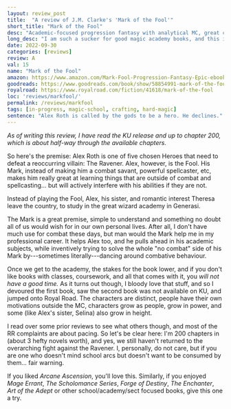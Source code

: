 ```yaml
---
layout: review_post
title:  "A review of J.M. Clarke's 'Mark of the Fool'"
short_title: "Mark of the Fool"
desc: "Academic-focused progression fantasy with analytical MC, great characters and innovative thinking."
long_desc: "I am such a sucker for good magic academy books, and this is one of the greats. So much depth, so much character development, and done so gracefully."
date: 2022-09-30
categories: [reviews]
review: A
val: 15
name: "Mark of the Fool"
amazon: https://www.amazon.com/Mark-Fool-Progression-Fantasy-Epic-ebook/dp/B0B134YJYF
goodreads: https://www.goodreads.com/book/show/58854991-mark-of-the-fool
royalroad: https://www.royalroad.com/fiction/41618/mark-of-the-fool
loc: 'reviews/markfool/'
permalink: /reviews/markfool
tags: [in-progress, magic-school, crafting, hard-magic]
sentence: "Alex Roth is called by the gods to be a hero. He declines."
---
```


*As of writing this review, I have read the KU release and up to chapter 200, which is about half-way through the available chapters.*

So here's the premise: Alex Roth is one of five chosen Heroes that need to defeat a reoccurring villain: The Ravener. Alex, however, is the Fool. His Mark, instead of making him a combat savant, powerful spellcaster, etc, makes him really great at learning things that are outside of combat and spellcasting... but will actively interfere with his abilities if they are not.

Instead of playing the Fool, Alex, his sister, and romantic interest Theresa leave the country, to study in the great wizard academy in Generasi. 

The Mark is a great premise, simple to understand and something no doubt all of us would wish for in our own personal lives. After all, I don't have much use for combat these days, but man would the Mark help me in my professional career. It helps Alex too, and he pulls ahead in his academic subjects, while inventively trying to solve the whole "no combat" side of his Mark by---sometimes literally---dancing around combative behaviour. 

Once we get to the academy, the stakes for the book lower, and if you don't like books with classes, coursework, and all that comes with it, you *will not have a good time.* As it turns out though, I bloody love that stuff, and so I devoured the first book, saw the second book was not available on KU, and jumped onto Royal Road. The characters are distinct, people have their own motivations outside the MC, characters grow as people, grow in power, and some (like Alex's sister, Selina) also grow in height. 

I read over some prior reviews to see what others though, and most of the RR complaints are about pacing. So let's be clear here: I'm 200 chapters in (about 3 hefty novels worth), and yes, we still haven't returned to the overarching fight against the Ravener. I, personally, do not care, but if you are one who doesn't mind school arcs but doesn't want to be consumed by them... fair warning.

If you liked *Arcane Ascension*, you'll love this. Similarly, if you enjoyed *Mage Errant*, *The Scholomance Series*, *Forge of Destiny*, *The Enchanter*, *Art of the Adept* or other school/academy/sect focused books, give this one a try.